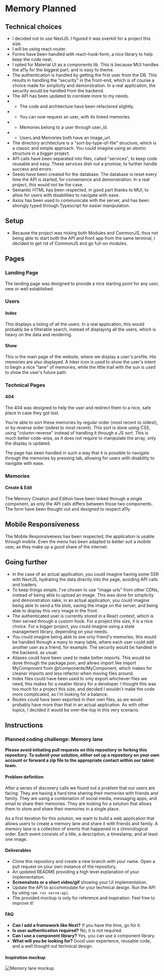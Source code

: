 # Memory Planned

## Technical choices

- I decided not to use NextJS. I figured it was overkill for a project this size.
- I will be using react-router.
- Forms have been handled with react-hook-form, a nice library to help keep the code neat.
- I opted for Material UI as a components lib. This is because MUI handles the a11y for the biggest part, and is easy to theme.
- The authentication is handled by getting the first user from the DB. This results in handling the "security" in the front-end, which is of course a choice made for simplicity and demonstration. In a real application, the security would be handled from the backend.
- The API has been updated to correlate more to my needs.
- - The code and architecture have been refactored slightly.
- - You can now request an user, with its linked memories.
- - Memories belong to a user through user_id.
- - Users and Memories both have an image_url.
- The directory architecture is a "sort-by-type-of-file" structure, which is a classic and simple approach. You could imagine using an atomic structure in a bigger project.
- API calls have been separated into files, called "services", to keep code reusable and easy. These services dish out a promise, to further handle success and errors.
- Seeds have been created for the database. The database is reset every time the API is started, for convenience and demonstration. In a real project, this would not be the case.
- Semantic HTML has been respected, in good part thanks to MUI, to allow for users with disabilities to navigate with ease.
- Axios has been used to communicate with the server, and has been strongly typed through Typescript for easier manipulation.

## Setup

- Because the project was mixing both Modules and CommonJS, thus not being able to start both the API and front app from the same terminal, I decided to get rid of CommonJS and go full-on modules.

## Pages

### Landing Page

The landing page was designed to provide a nice starting point for any user, new or well established.

### Users

#### Index

This displays a listing of all the users. In a real application, this would probably be a filterable search, instead of displaying all the users, which is heavy on the data and rendering.

#### Show

This is the main page of the website, where we display a user's profile. His memories are also displayed. A hiker icon is used to show the user's intent to begin a nice "lane" of memories, while the little trail with the sun is used to show the user's future path.

### Technical Pages

#### 404

The 404 was designed to help the user and redirect them to a nice, safe place in case they got lost.

You're able to sort these memories by regular order (most recent to oldest), or by reverse order (oldest to most recent). This sort is done using CSS, using "column-reverse" instead of handling it through a JS sort. This is much better code-wise, as it does not require to manipulate the array, only the display is updated.

The page has been handled in such a way that it is possible to navigate through the memories by pressing tab, allowing for users with disability to navigate with ease.

### Memories

#### Create & Edit

The Memory Creation and Edition have been linked through a single component, as only the API calls differs between those two components. The form have been thought out and designed to respect a11y.

## Mobile Responsiveness

The Mobile Responsiveness has been respected, the application is usable through mobile. Even the menu has been adapted to better suit a mobile user, as they make up a good share of the internet.

## Going further

- In the case of an actual application, you could imagine having some SSR with NextJS, hydrating the data directly into the page, avoiding API calls and loaders.
- To keep things simple, I've chosen to use "image urls" from other CDNs, instead of being able to upload an image. This was done for simplicity and demonstration sake, in an actual application, you could imagine being able to send a file blob, saving the image on the server, and being able to display this very image in the front.
- The authenticated user is currently stored in a React context, which is then served through a custom hook. For a project this size, it is a nice choice. For a bigger project, you could imagine using a state management library, depending on your needs.
- You could imagine being able to see only friend's memories, this would be handled through a many to many table, where each user could add another user as a friend, for example. The security would be handled in the backend, as usual.
- Aliases could have been used to make better imports. This would be done through the package.json, and allows import like import MyComponent from @/components/MyComponent, which makes for cleaner imports and less refactor when moving files around.
- Index files could have been used to only export whichever files we need, this makes for a neatier library for a developer. I thought this was too much for a project this size, and decided I wouldn't make the code more complicated, as I'm looking for a balance.
- Routes could have been exported in their own files, as we would probably have more than that in an actual application. As with other topics, I decided it would be over-the-top in this very scenario.

## Instructions

### Planned coding challenge: Memory lane

**Please avoid initiating pull requests on this repository or forking this repository. To submit your solution, either set up a repository on your own account or forward a zip file to the appropriate contact within our talent team.**

#### Problem definition

After a series of discovery calls we found out a problem that our users are facing. They are having a hard time sharing their memories with friends and family. They are using a combination of social media, messaging apps, and email to share their memories. They are looking for a solution that allows them to store and share their memories in a single place.

As a first iteration for this solution, we want to build a web application that allows users to create a memory lane and share it with friends and family. A memory lane is a collection of events that happened in a chronological order. Each event consists of a title, a description, a timestamp, and at least one image.

#### Deliverables

- Clone this repository and create a new branch with your name. Open a pull request on your own instance of the repository.
- An updated README providing a high level explanation of your implementation.
- **Screenshots or a short video/gif** showing your UI implementation.
- Update the API to accommodate for your technical design. Run the API by using `npm run serve:api`.
- The provided mockup is only for reference and inspiration. Feel free to improve it!

#### FAQ

- **Can I add a framework like Next?** If you have the time, go for it.
- **Is user authentication required?** No, it is not required.
- **Can I use a component library?** Yes, you can use a component library.
- **What will you be looking for?** Good user experience, reusable code, and a well thought out technical design.

#### Inspiration mockup

![Memory lane mockup](./memory_lane.png)
